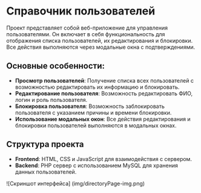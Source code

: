 # Справочник пользователей

Проект представляет собой веб-приложение для управления пользователями. Он включает в себя функциональность для отображения списка пользователей, их редактирования и блокировки. Все действия выполняются через модальные окна с подтверждениями.

## Основные особенности:
- **Просмотр пользователей**: Получение списка всех пользователей с возможностью редактировать их информацию и блокировать.
- **Редактирование пользователя**: Возможность редактировать ФИО, логин и роль пользователя.
- **Блокировка пользователя**: Возможность заблокировать пользователя с указанием причины и времени блокировки.
- **Использование модальных окон**: Все действия редактирования и блокировки пользователей выполняются в модальных окнах.

## Структура проекта
- **Frontend**: HTML, CSS и JavaScript для взаимодействия с сервером.
- **Backend**: PHP сервер с использованием MySQL для хранения данных пользователей.

![Скриншот интерфейса] (img/directoryPage-img.png)
